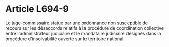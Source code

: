 # Article L694-9

<p>Le juge-commissaire statue par une ordonnance non susceptible de recours sur les désaccords relatifs à la procédure de coordination collective entre l'administrateur judiciaire et le mandataire judiciaire désignés dans la procédure d'insolvabilité ouverte sur le territoire national.</p>